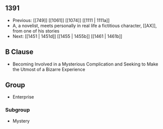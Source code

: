 ## 1391
- Previous: [[749]] [[1061]] [[1074]] [[1111 | 1111a]] 
- A, a novelist, meets personally in real life a fictitious character, [[AX]], from one of his stories
- Next: [[1451 | 1451d]] [[1455 | 1455b]] [[1461 | 1461b]] 

## B Clause
- Becoming Involved in a Mysterious Complication and Seeking to Make the Utmost of a Bizarre Experience

## Group
- Enterprise

### Subgroup
- Mystery

